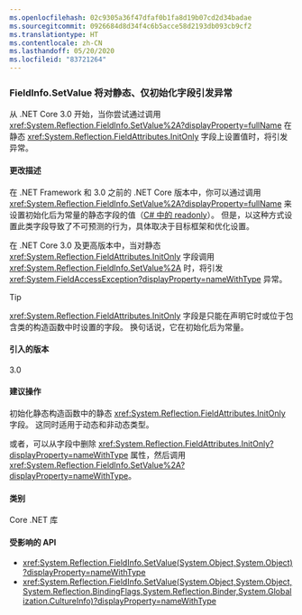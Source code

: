 ```yaml
---
ms.openlocfilehash: 02c9305a36f47dfaf0b1fa8d19b07cd2d34badae
ms.sourcegitcommit: 0926684d8d34f4c6b5acce58d2193db093cb9cf2
ms.translationtype: HT
ms.contentlocale: zh-CN
ms.lasthandoff: 05/20/2020
ms.locfileid: "83721264"
---
```

### <a name="fieldinfosetvalue-throws-exception-for-static-init-only-fields"></a>FieldInfo.SetValue 将对静态、仅初始化字段引发异常

从 .NET Core 3.0 开始，当你尝试通过调用 <xref:System.Reflection.FieldInfo.SetValue%2A?displayProperty=fullName> 在静态 <xref:System.Reflection.FieldAttributes.InitOnly> 字段上设置值时，将引发异常。

#### <a name="change-description"></a>更改描述

在 .NET Framework 和 3.0 之前的 .NET Core 版本中，你可以通过调用 <xref:System.Reflection.FieldInfo.SetValue%2A?displayProperty=fullName> 来设置初始化后为常量的静态字段的值（[C# 中的 readonly](~/docs/csharp/language-reference/keywords/readonly.md)）。 但是，以这种方式设置此类字段导致了不可预测的行为，具体取决于目标框架和优化设置。

在 .NET Core 3.0 及更高版本中，当对静态 <xref:System.Reflection.FieldAttributes.InitOnly> 字段调用 <xref:System.Reflection.FieldInfo.SetValue%2A> 时，将引发 <xref:System.FieldAccessException?displayProperty=nameWithType> 异常。

> [!TIP]
> <xref:System.Reflection.FieldAttributes.InitOnly> 字段是只能在声明它时或位于包含类的构造函数中时设置的字段。 换句话说，它在初始化后为常量。

#### <a name="version-introduced"></a>引入的版本

3.0

#### <a name="recommended-action"></a>建议操作

初始化静态构造函数中的静态 <xref:System.Reflection.FieldAttributes.InitOnly> 字段。 这同时适用于动态和非动态类型。

或者，可以从字段中删除 <xref:System.Reflection.FieldAttributes.InitOnly?displayProperty=nameWithType> 属性，然后调用 <xref:System.Reflection.FieldInfo.SetValue%2A?displayProperty=nameWithType>。

#### <a name="category"></a>类别

Core .NET 库

#### <a name="affected-apis"></a>受影响的 API

- <xref:System.Reflection.FieldInfo.SetValue(System.Object,System.Object)?displayProperty=nameWithType>
- <xref:System.Reflection.FieldInfo.SetValue(System.Object,System.Object,System.Reflection.BindingFlags,System.Reflection.Binder,System.Globalization.CultureInfo)?displayProperty=nameWithType>

<!--

#### Affected APIs

- `M:System.Reflection.FieldInfo.SetValue(System.Object,System.Object)`
- `M:System.Reflection.FieldInfo.SetValue(System.Object,System.Object,System.Reflection.BindingFlags,System.Reflection.Binder,System.Globalization.CultureInfo)`

-->
